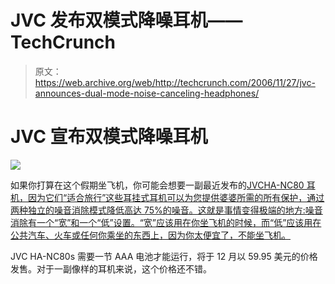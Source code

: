 # JVC 发布双模式降噪耳机——TechCrunch

> 原文：<https://web.archive.org/web/http://techcrunch.com/2006/11/27/jvc-announces-dual-mode-noise-canceling-headphones/>

# JVC 宣布双模式降噪耳机

![](img/2312b52a455d3bec5d91359899af6c51.png)

如果你打算在这个假期坐飞机，你可能会想要一副最近发布的[JVCHA-NC80 耳机，因为它们“适合旅行”这些耳挂式耳机可以为您提供婆婆所需的所有保护，通过两种独立的噪音消除模式降低高达 75%的噪音。这就是事情变得极端的地方:噪音消除有一个“宽”和一个“低”设置。“宽”应该用在你坐飞机的时候，而“低”应该用在公共汽车、火车或任何你乘坐的东西上，因为你太便宜了，不能坐飞机。](https://web.archive.org/web/20201201112243/https://crunchbase.com/organization/jvc)

JVC HA-NC80s 需要一节 AAA 电池才能运行，将于 12 月以 59.95 美元的价格发售。对于一副像样的耳机来说，这个价格还不错。